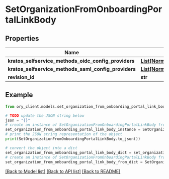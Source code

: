 # SetOrganizationFromOnboardingPortalLinkBody


## Properties

Name | Type | Description | Notes
------------ | ------------- | ------------- | -------------
**kratos_selfservice_methods_oidc_config_providers** | [**List[NormalizedProjectRevisionThirdPartyProvider]**](NormalizedProjectRevisionThirdPartyProvider.md) |  | 
**kratos_selfservice_methods_saml_config_providers** | [**List[NormalizedProjectRevisionSAMLProvider]**](NormalizedProjectRevisionSAMLProvider.md) |  | 
**revision_id** | **str** |  | 

## Example

```python
from ory_client.models.set_organization_from_onboarding_portal_link_body import SetOrganizationFromOnboardingPortalLinkBody

# TODO update the JSON string below
json = "{}"
# create an instance of SetOrganizationFromOnboardingPortalLinkBody from a JSON string
set_organization_from_onboarding_portal_link_body_instance = SetOrganizationFromOnboardingPortalLinkBody.from_json(json)
# print the JSON string representation of the object
print(SetOrganizationFromOnboardingPortalLinkBody.to_json())

# convert the object into a dict
set_organization_from_onboarding_portal_link_body_dict = set_organization_from_onboarding_portal_link_body_instance.to_dict()
# create an instance of SetOrganizationFromOnboardingPortalLinkBody from a dict
set_organization_from_onboarding_portal_link_body_from_dict = SetOrganizationFromOnboardingPortalLinkBody.from_dict(set_organization_from_onboarding_portal_link_body_dict)
```
[[Back to Model list]](../README.md#documentation-for-models) [[Back to API list]](../README.md#documentation-for-api-endpoints) [[Back to README]](../README.md)


